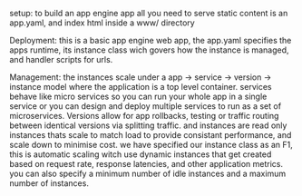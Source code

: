 setup:
to build an app engine app all you need to serve static content is an app.yaml, and index html inside a www/ directory

Deployment:
this is a basic app engine web app, the app.yaml specifies the apps runtime, its instance class wich govers how the instance is managed, and handler scripts for urls.

Management:
the instances scale under a app -> service -> version -> instance model where the application is a top level container. services behave like micro services so you can run your whole app in a single service or you can design and deploy multiple services to run as a set of microservices. Versions allow for app rollbacks, testing or traffic routing between identical versions via splitting traffic. and instances are read only instances thats scale to match load to provide consistant performance, and scale down to minimise cost.
we have specified our instance class as an F1, this is automatic scaling witch use dynamic instances that get created based on request rate, response latencies, and other application metrics. you can also specify a minimum number of idle instances and a maximum number of instances.
